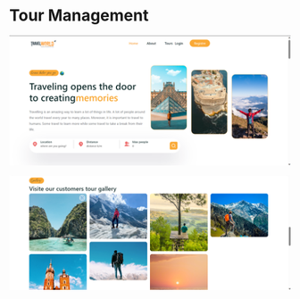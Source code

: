 # Tour Management

![Tour-Management-MotvIMG](./frontend/src/assets/images/TourManagement.png)

![Tour-Management-MotvIMG2](./frontend/src/assets/images/TourManagement2.png)